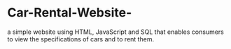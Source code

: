 # Car-Rental-Website-
a simple website using HTML, JavaScript and SQL that enables consumers to view the specifications of cars and to rent them.
